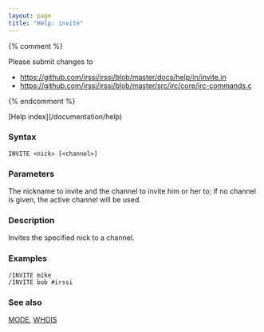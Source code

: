 ```yaml
---
layout: page
title: "Help: invite"
---
```


{% comment %}

Please submit changes to
- https://github.com/irssi/irssi/blob/master/docs/help/in/invite.in
- https://github.com/irssi/irssi/blob/master/src/irc/core/irc-commands.c


{% endcomment %}
<nav markdown="1">
[Help index](/documentation/help)
</nav>

### Syntax ###

<div class="highlight irssisyntax"><pre style="\-\-cmdlen:6ch"><code><span class="synB">INVITE</span> <span class="synB05">&lt;nick></span> <span class="syn10">[<span class="syn09">&lt;channel></span>]</span></code></pre></div>



### Parameters ###

The nickname to invite and the channel to invite him or her to; if no
channel is given, the active channel will be used.

### Description ###

Invites the specified nick to a channel.

### Examples ###

    /INVITE mike
    /INVITE bob #irssi

### See also ###
[MODE](/documentation/help/mode), [WHOIS](/documentation/help/whois)

